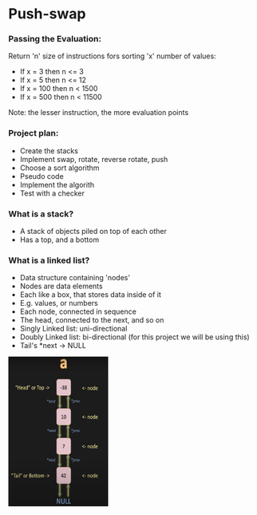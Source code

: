 # Push-swap

### Passing the Evaluation:
Return 'n' size of instructions fors sorting 'x' number of values:
- If x = 3 then n <= 3
- If x = 5 then n <= 12
- If x = 100 then n < 1500
- If x = 500 then n < 11500

Note: the lesser instruction, the more evaluation points

### Project plan:
- Create the stacks
- Implement swap, rotate, reverse rotate, push
- Choose a sort algorithm
- Pseudo code
- Implement the algorith
- Test with a checker

### What is a stack?
- A stack of objects piled on top of each other
- Has a top, and a bottom

### What is a linked list?
- Data structure containing 'nodes'
- Nodes are data elements
- Each like a box, that stores data inside of it
- E.g. values, or numbers
- Each node, connected in sequence
- The head, connected to the next, and so on
- Singly Linked list: uni-directional
- Doubly Linked list: bi-directional (for this project we will be using this)
- Tail's *next -> NULL
<p aling="center">
<img src="https://github.com/Pausanpi/Push-swap/blob/main/img%20readme/Captura%20de%20pantalla%202024-01-03%20124904.png?raw=true" width="200" height="300" />
</p>
